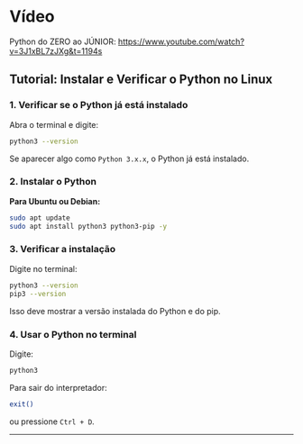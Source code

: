 # Vídeo

Python do ZERO ao JÚNIOR:
https://www.youtube.com/watch?v=3J1xBL7zJXg&t=1194s

## Tutorial: Instalar e Verificar o Python no Linux

### 1. Verificar se o Python já está instalado

Abra o terminal e digite:

```bash
python3 --version
```

Se aparecer algo como `Python 3.x.x`, o Python já está instalado.

### 2. Instalar o Python

**Para Ubuntu ou Debian:**

```bash
sudo apt update
sudo apt install python3 python3-pip -y
```

### 3. Verificar a instalação

Digite no terminal:

```bash
python3 --version
pip3 --version
```

Isso deve mostrar a versão instalada do Python e do pip.

### 4. Usar o Python no terminal

Digite:

```bash
python3
```

Para sair do interpretador:

```bash
exit()
```

ou pressione `Ctrl + D`.

---

